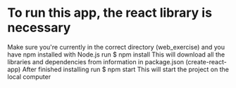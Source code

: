 # To run this app, the react library is necessary

Make sure you're currently in the correct directory (web_exercise) and you have npm installed with Node.js
run $ npm install
This will download all the libraries and dependencies from information in package.json (create-react-app)
After finished installing
run $ npm start
This will start the project on the local computer
